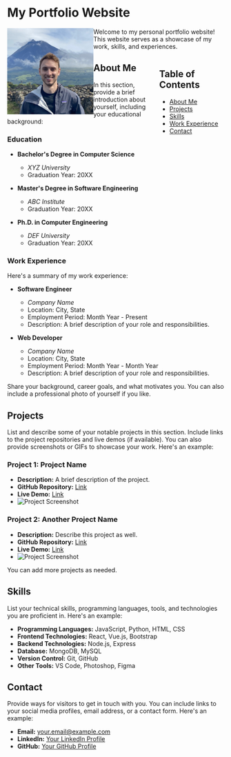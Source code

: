 # My Portfolio Website

<img src="./azores.jpg" alt="Your Name" width="200" height="200" align="left">

Welcome to my personal portfolio website! This website serves as a showcase of my work, skills, and experiences. 



<div style="float: right; width: 30%; padding-left: 20px;">
  <h2>Table of Contents</h2>

  - [About Me](#about-me)
  - [Projects](#projects)
  - [Skills](#skills)
  - [Work Experience](#work-experience)
  - [Contact](#contact)
</div>


## About Me

In this section, provide a brief introduction about yourself, including your educational background:

### Education

- **Bachelor's Degree in Computer Science**
  - *XYZ University*
  - Graduation Year: 20XX

- **Master's Degree in Software Engineering**
  - *ABC Institute*
  - Graduation Year: 20XX

- **Ph.D. in Computer Engineering**
  - *DEF University*
  - Graduation Year: 20XX

### Work Experience

Here's a summary of my work experience:

- **Software Engineer**
  - *Company Name*
  - Location: City, State
  - Employment Period: Month Year - Present
  - Description: A brief description of your role and responsibilities.

- **Web Developer**
  - *Company Name*
  - Location: City, State
  - Employment Period: Month Year - Month Year
  - Description: A brief description of your role and responsibilities.

Share your background, career goals, and what motivates you. You can also include a professional photo of yourself if you like.

## Projects

List and describe some of your notable projects in this section. Include links to the project repositories and live demos (if available). You can also provide screenshots or GIFs to showcase your work. Here's an example:

### Project 1: Project Name

- **Description:** A brief description of the project.
- **GitHub Repository:** [Link](https://github.com/your-username/project-name)
- **Live Demo:** [Link](https://your-username.github.io/project-name)
- ![Project Screenshot](./images/project1.png)

### Project 2: Another Project Name

- **Description:** Describe this project as well.
- **GitHub Repository:** [Link](https://github.com/your-username/another-project-name)
- **Live Demo:** [Link](https://your-username.github.io/another-project-name)
- ![Project Screenshot](./images/project2.png)

You can add more projects as needed.

## Skills

List your technical skills, programming languages, tools, and technologies you are proficient in. Here's an example:

- **Programming Languages:** JavaScript, Python, HTML, CSS
- **Frontend Technologies:** React, Vue.js, Bootstrap
- **Backend Technologies:** Node.js, Express
- **Database:** MongoDB, MySQL
- **Version Control:** Git, GitHub
- **Other Tools:** VS Code, Photoshop, Figma

## Contact

Provide ways for visitors to get in touch with you. You can include links to your social media profiles, email address, or a contact form. Here's an example:

- **Email:** your.email@example.com
- **LinkedIn:** [Your LinkedIn Profile](https://www.linkedin.com/in/your-username)
- **GitHub:** [Your GitHub Profile](https://github.com/your-username)

